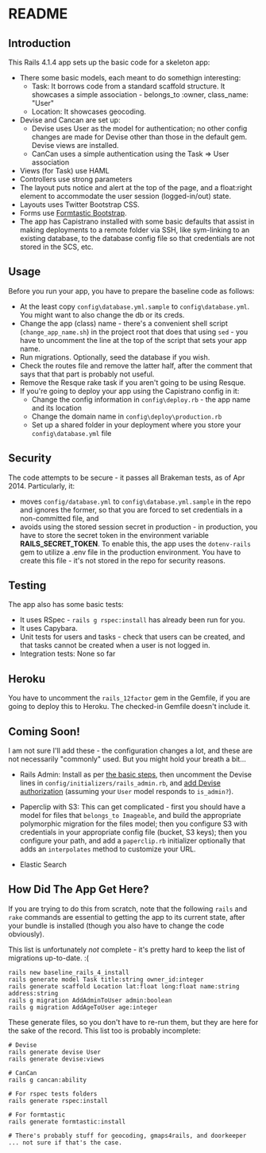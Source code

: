 # README

## Introduction

This Rails 4.1.4 app sets up the basic code for a skeleton app:

* There some basic models, each meant to do somethign interesting:
  * Task: It borrows code from a standard scaffold structure. It showcases a simple association - belongs_to :owner, class_name: "User"
  * Location: It showcases geocoding.
* Devise and Cancan are set up:
  * Devise uses User as the model for authentication; no other config changes are made for Devise other than those in the default gem. Devise views are installed.
  * CanCan uses a simple authentication using the Task => User association
* Views (for Task) use HAML
* Controllers use strong parameters
* The layout puts notice and alert at the top of the page, and a float:right element to accommodate the user session (logged-in/out) state.
* Layouts uses Twitter Bootstrap CSS.
* Forms use [Formtastic Bootstrap](https://github.com/mjbellantoni/formtastic-bootstrap).
* The app has Capistrano installed with some basic defaults that assist in making deployments to a remote folder via SSH, like sym-linking to an existing database, to the database config file so that credentials are not stored in the SCS, etc.

## Usage

Before you run your app, you have to prepare the baseline code as follows:

* At the least copy `config\database.yml.sample` to `config\database.yml`. You might want to also change the db or its creds.
* Change the app (class) name - there's a convenient shell script (`change_app_name.sh`) in the project root that does that using `sed` - you have to uncomment the line at the top of the script that sets your app name.
* Run migrations. Optionally, seed the database if you wish.
* Check the routes file and remove the latter half, after the comment that says that that part is probably not useful.
* Remove the Resque rake task if you aren't going to be using Resque.
* If you're going to deploy your app using the Capistrano config in it:
  * Change the config information in `config\deploy.rb` - the app name and its location
  * Change the domain name in `config\deploy\production.rb`
  * Set up a shared folder in your deployment where you store your `config\database.yml` file

## Security

The code attempts to be secure - it passes all Brakeman tests, as of Apr 2014. Particularly, it:

* moves `config/database.yml` to `config\database.yml.sample` in the repo and ignores the former, so that you are forced to set credentials in a non-committed file, and
* avoids using the stored session secret in production - in production, you have to store the secret token in the environment variable **RAILS_SECRET_TOKEN**. To enable this, the app uses the `dotenv-rails` gem to utilize a .env file in the production environment. You have to create this file - it's not stored in the repo for security reasons.

## Testing

The app also has some basic tests:

* It uses RSpec - `rails g rspec:install` has already been run for you.
* It uses Capybara.
* Unit tests for users and tasks - check that users can be created, and that tasks cannot be created when a user is not logged in.
* Integration tests: None so far

## Heroku

You have to uncomment the `rails_12factor` gem in the Gemfile, if you are going to deploy this to Heroku. The checked-in Gemfile doesn't include it.

## Coming Soon!

I am not sure I'll add these - the configuration changes a lot, and these are not necessarily "commonly" used. But you might hold your breath a bit...

* Rails Admin: Install as per [the basic steps](https://github.com/sferik/rails_admin#installation), then uncomment the Devise lines in `config/initializers/rails_admin.rb`, and [add Devise authorization](https://github.com/sferik/rails_admin/wiki/Authorization) (assuming your `User` model responds to `is_admin?`).

* Paperclip with S3: This can get complicated - first you should have a model for files that `belongs_to Imageable`, and build the appropriate polymorphic migration for the files model; then you configure S3 with credentials in your appropriate config file (bucket, S3 keys); then you configure your path, and add a `paperclip.rb` initializer optionally that adds an `interpolates` method to customize your URL.

* Elastic Search

## How Did The App Get Here?

If you are trying to do this from scratch, note that the following `rails` and `rake` commands are essential to getting the app to its current state, after your bundle is installed (though you also have to change the code obviously).

This list is unfortunately *not* complete - it's pretty hard to keep the list of migrations up-to-date. :(

    rails new baseline_rails_4_install
    rails generate model Task title:string owner_id:integer
    rails generate scaffold Location lat:float long:float name:string address:string	
    rails g migration AddAdminToUser admin:boolean
    rails g migration AddAgeToUser age:integer

These generate files, so you don't have to re-run them, but they are here for the sake of the record. This list too is probably incomplete:

    # Devise
    rails generate devise User
    rails generate devise:views

    # CanCan
    rails g cancan:ability

    # For rspec tests folders
    rails generate rspec:install

    # For formtastic
    rails generate formtastic:install

    # There's probably stuff for geocoding, gmaps4rails, and doorkeeper ... not sure if that's the case.
